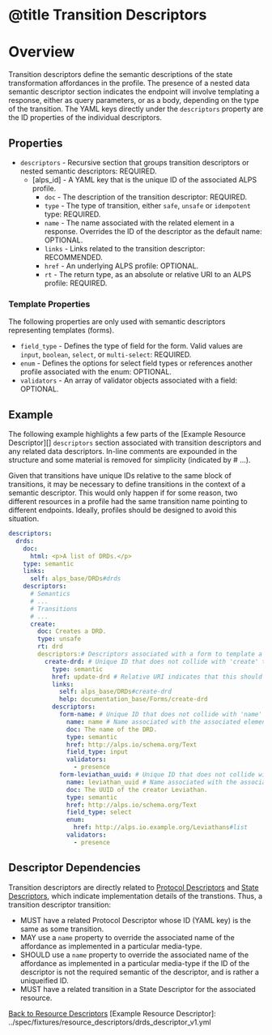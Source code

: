 # @title Transition Descriptors
# Overview
Transition descriptors define the semantic descriptions of the state transformation affordances in the profile.
The presence of a nested data semantic descriptor section indicates the endpoint will involve templating a response, 
either as query parameters, or as a body, depending on the type of the transition. The YAML keys directly under the 
`descriptors` property are the ID properties of the individual descriptors.

## Properties
* `descriptors` - Recursive section that groups transition descriptors or nested semantic descriptors: REQUIRED.
  * \[alps_id\] - A YAML key that is the unique ID of the associated ALPS profile.
    * `doc` - The description of the transition descriptor: REQUIRED.
    * `type` - The type of transition, either `safe`, `unsafe` or `idempotent` type: REQUIRED.
    * `name` - The name associated with the related element in a response. Overrides the ID of the descriptor as the
    default name: OPTIONAL.
    * `links` - Links related to the transition descriptor: RECOMMENDED.
    * `href` - An underlying ALPS profile: OPTIONAL.
    * `rt` - The return type, as an absolute or relative URI to an ALPS profile: REQUIRED.

### Template Properties
The following properties are only used with semantic descriptors representing templates (forms).

* `field_type` - Defines the type of field for the form. Valid values are `input`, `boolean`, `select`, or 
`multi-select`: REQUIRED.
* `enum` - Defines the options for select field types or references another profile associated with the enum: OPTIONAL.
* `validators` - An array of validator objects associated with a field: OPTIONAL.

## Example
The following example highlights a few parts of the [Example Resource Descriptor][] `descriptors` section associated
with transition descriptors and any related data descriptors. In-line comments are expounded in the structure and some 
material is removed for simplicity (indicated by # ...). 

Given that transitions have unique IDs relative to the same block of transitions, it may be necessary to define
transitions in the context of a semantic descriptor. This would only happen if for some reason, two different resources
in a profile had the same transition name pointing to different endpoints. Ideally, profiles should be designed to
avoid this situation.

```yaml
descriptors:
  drds:
    doc: 
      html: <p>A list of DRDs.</p>
    type: semantic
    links:
      self: alps_base/DRDs#drds
    descriptors:
      # Semantics
      # ...
      # Transitions
      # ...
      create:
        doc: Creates a DRD.
        type: unsafe
        rt: drd
        descriptors:# Descriptors associated with a form to template a body associated with the 'create' affordance.
          create-drd: # Unique ID that does not collide with 'create' transition descriptor above.
            type: semantic
            href: update-drd # Relative URI indicates that this should dereference update-drd to include it's semantics.
            links:
              self: alps_base/DRDs#create-drd
              help: documentation_base/Forms/create-drd
            descriptors:
              form-name: # Unique ID that does not collide with 'name' descriptor.
                name: name # Name associated with the associated element in a hypermedia response.
                doc: The name of the DRD.
                type: semantic
                href: http://alps.io/schema.org/Text
                field_type: input
                validators:
                  - presence
              form-leviathan_uuid: # Unique ID that does not collide with 'leviathan_uuid' descriptor.
                name: leviathan_uuid # Name associated with the associated element in a hypermedia response.
                doc: The UUID of the creator Leviathan.
                type: semantic
                href: http://alps.io/schema.org/Text
                field_type: select
                enum:
                  href: http://alps.io.example.org/Leviathans#list 
                validators:
                  - presence  
```

## Descriptor Dependencies
Transition descriptors are directly related to [Protocol Descriptors](transition_descriptors.md) and 
[State Descriptors](data_descriptors.md), which indicate implementation details of the transtions. Thus, a 
transition descriptor transition:

* MUST have a related Protocol Descriptor whose ID (YAML key) is the same as some transition.
* MAY use a `name` property to override the associated name of the affordance as implemented in a particular 
media-type.
* SHOULD use a `name` property to override the associated name of the affordance as implemented in a particular 
media-type if the ID of the descriptor is not the required semantic of the descriptor, and is rather a uniqueified ID.
* MUST have a related transition in a State Descriptor for the associated resource.

[Back to Resource Descriptors](resource_descriptors.md)
[Example Resource Descriptor]: ../spec/fixtures/resource_descriptors/drds_descriptor_v1.yml
